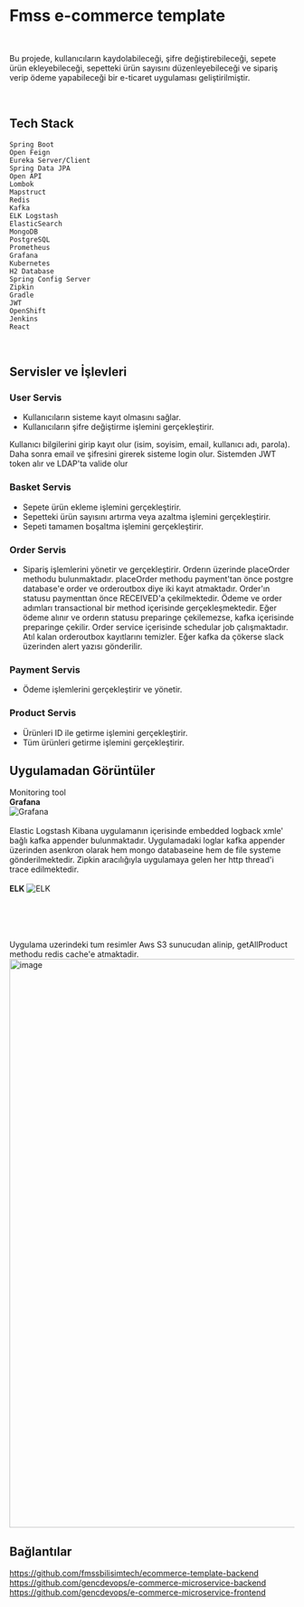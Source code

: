 # Fmss e-commerce template

<br>

Bu projede, kullanıcıların kaydolabileceği, şifre değiştirebileceği, sepete ürün ekleyebileceği, sepetteki ürün sayısını düzenleyebileceği ve sipariş verip ödeme yapabileceği bir e-ticaret uygulaması geliştirilmiştir.

<br>

## Tech Stack
    Spring Boot
    Open Feign
    Eureka Server/Client
    Spring Data JPA
    Open API
    Lombok
    Mapstruct
    Redis
    Kafka
    ELK Logstash
    ElasticSearch
    MongoDB
    PostgreSQL
    Prometheus
    Grafana
    Kubernetes
    H2 Database
    Spring Config Server
    Zipkin
    Gradle
    JWT
    OpenShift
    Jenkins
    React
    

<br>

## Servisler ve İşlevleri

### User Servis
<ul>
<li>Kullanıcıların sisteme kayıt olmasını sağlar.</li>
<li>Kullanıcıların şifre değiştirme işlemini gerçekleştirir.</li>
</ul>
Kullanıcı bilgilerini girip kayıt olur (isim, soyisim, email, kullanıcı adı, parola). Daha sonra email ve şifresini girerek sisteme login olur. Sistemden JWT token alır ve LDAP'ta valide olur

### Basket Servis
<ul>
<li>Sepete ürün ekleme işlemini gerçekleştirir.</li>
<li>Sepetteki ürün sayısını artırma veya azaltma işlemini gerçekleştirir.</li>
<li>Sepeti tamamen boşaltma işlemini gerçekleştirir.</li>
</ul>

### Order Servis
<ul>
<li>Sipariş işlemlerini yönetir ve gerçekleştirir. Orderın üzerinde placeOrder methodu bulunmaktadır. placeOrder methodu payment'tan önce postgre database'e order ve orderoutbox diye iki kayıt atmaktadır. Order'ın statusu paymenttan önce RECEIVED'a çekilmektedir. Ödeme ve order adımları transactional bir method içerisinde gerçekleşmektedir. Eğer ödeme alınır ve orderın statusu preparinge çekilemezse, kafka içerisinde preparinge çekilir. Order service içerisinde schedular job çalışmaktadır. Atıl kalan orderoutbox kayıtlarını temizler. Eğer kafka da çökerse slack üzerinden alert yazısı gönderilir.</li>
</ul>

### Payment Servis
<ul>
<li>Ödeme işlemlerini gerçekleştirir ve yönetir.</li>
</ul>

### Product Servis
<ul>
<li>Ürünleri ID ile getirme işlemini gerçekleştirir.</li>
<li>Tüm ürünleri getirme işlemini gerçekleştirir.</li>
</ul>

## Uygulamadan Görüntüler
Monitoring tool
<br>
<b>Grafana</b>
<br>
![Grafana](https://user-images.githubusercontent.com/98235097/231936997-a5c67559-14f3-45c2-b12b-8a6f4b6873dd.gif)
<br>
<br>
Elastic Logstash Kibana uygulamanın içerisinde embedded logback xmle' bağlı kafka appender bulunmaktadır. Uygulamadaki loglar kafka appender üzerinden asenkron olarak hem mongo databaseine hem de file systeme gönderilmektedir. Zipkin aracılığıyla uygulamaya gelen her http thread'i trace edilmektedir.
<br>
<br>
<b>ELK</b>
![ELK](https://user-images.githubusercontent.com/52275789/231941484-fe8d6b41-db59-41c4-b3bf-72502b35dbe6.png)

<br>
<br>
<br>
<br>Uygulama uzerindeki tum resimler Aws S3 sunucudan alinip, getAllProduct methodu redis cache'e atmaktadir.
<br>
<img width="1005" alt="image" src="https://user-images.githubusercontent.com/98235097/231942164-2a1f4c10-5f3a-464c-8628-13fa380d7524.png">


## Bağlantılar
https://github.com/fmssbilisimtech/ecommerce-template-backend
<br>
https://github.com/gencdevops/e-commerce-microservice-backend
<br>
https://github.com/gencdevops/e-commerce-microservice-frontend
